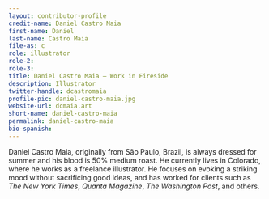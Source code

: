```yaml
---
layout: contributor-profile
credit-name: Daniel Castro Maia
first-name: Daniel
last-name: Castro Maia
file-as: c
role: illustrator
role-2:
role-3:
title: Daniel Castro Maia — Work in Fireside
description: Illustrator
twitter-handle: dcastromaia
profile-pic: daniel-castro-maia.jpg
website-url: dcmaia.art
short-name: daniel-castro-maia
permalink: daniel-castro-maia
bio-spanish:
---
```

Daniel Castro Maia, originally from São Paulo, Brazil, is always dressed for summer and his blood is 50% medium roast. He currently lives in Colorado, where he works as a freelance illustrator. He focuses on evoking a striking mood without sacrificing good ideas, and has worked for clients such as _The New York Times_, _Quanta Magazine_, _The Washington Post_, and others.
